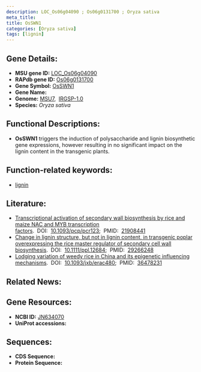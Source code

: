 ```yaml
---
description: LOC_Os06g04090 ; Os06g0131700 ; Oryza sativa
meta_title:
title: OsSWN1
categories: [Oryza sativa]
tags: [lignin]
---
```


## Gene Details:
- **MSU gene ID:** [LOC_Os06g04090](http://rice.uga.edu/cgi-bin/ORF_infopage.cgi?orf=LOC_Os06g04090)  
- **RAPdb gene ID:** [Os06g0131700](https://rapdb.dna.affrc.go.jp/locus/?name=Os06g0131700)  
- **Gene Symbol:** <u>OsSWN1</u>
- **Gene Name:**
- **Genome:**  [MSU7](http://rice.uga.edu/),&nbsp;&nbsp;[IRGSP-1.0](https://rapdb.dna.affrc.go.jp/download/irgsp1.html)
- **Species:** *Oryza sativa*

## Functional Descriptions:
   - **OsSWN1** triggers the induction of polysaccharide and lignin biosynthetic gene expressions, however resulting in no significant impact on the lignin content in the transgenic plants.

## Function-related keywords:
   - [lignin](/tags/lignin/)

## Literature:
   - [Transcriptional activation of secondary wall biosynthesis by rice and maize NAC and MYB transcription factors](https://www.doi.org/10.1093/pcp/pcr123).&nbsp;&nbsp;DOI:&nbsp;&nbsp;[10.1093/pcp/pcr123](https://www.doi.org/10.1093/pcp/pcr123);&nbsp;&nbsp;PMID:&nbsp;&nbsp;[21908441](https://pubmed.ncbi.nlm.nih.gov/21908441/)
   - [Change in lignin structure, but not in lignin content, in transgenic poplar overexpressing the rice master regulator of secondary cell wall biosynthesis](https://www.doi.org/10.1111/ppl.12684).&nbsp;&nbsp;DOI:&nbsp;&nbsp;[10.1111/ppl.12684](https://www.doi.org/10.1111/ppl.12684);&nbsp;&nbsp;PMID:&nbsp;&nbsp;[29266248](https://pubmed.ncbi.nlm.nih.gov/29266248/)
   - [Lodging variation of weedy rice in China and its epigenetic influencing mechanisms](https://www.doi.org/10.1093/jxb/erac480).&nbsp;&nbsp;DOI:&nbsp;&nbsp;[10.1093/jxb/erac480](https://www.doi.org/10.1093/jxb/erac480);&nbsp;&nbsp;PMID:&nbsp;&nbsp;[36478231](https://pubmed.ncbi.nlm.nih.gov/36478231/)

## Related News:

## Gene Resources:
- **NCBI ID:**  [JN634070](http://www.ncbi.nlm.nih.gov/nuccore/JN634070)
- **UniProt accessions:** [](https://www.uniprot.org/uniprotkb//entry)

## Sequences:
- **CDS Sequence:**
- **Protein Sequence:**

